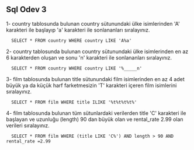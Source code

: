 ## Sql Odev 3

1-  country tablosunda bulunan country sütunundaki ülke isimlerinden 'A' karakteri ile başlayıp 'a' karakteri ile sonlananları sıralayınız.

`   SELECT * FROM country
    WHERE country LIKE 'A%a' `

2-  country tablosunda bulunan country sütunundaki ülke isimlerinden en az 6 karakterden oluşan ve sonu 'n' karakteri ile sonlananları sıralayınız.

`   SELECT * FROM country
    WHERE country LIKE '%_____n'    `

3-  film tablosunda bulunan title sütunundaki film isimlerinden en az 4 adet büyük ya da küçük harf farketmesizin 'T' karakteri içeren film isimlerini sıralayınız.

`   SELECT * FROM film
    WHERE title ILIKE '%t%t%t%t%' `

4-  film tablosunda bulunan tüm sütunlardaki verilerden title 'C' karakteri ile başlayan ve uzunluğu (length) 90 dan büyük olan ve rental_rate 2.99 olan verileri sıralayınız.

`   SELECT * FROM film
    WHERE (title LIKE 'C%') AND length > 90 AND rental_rate =2.99 `